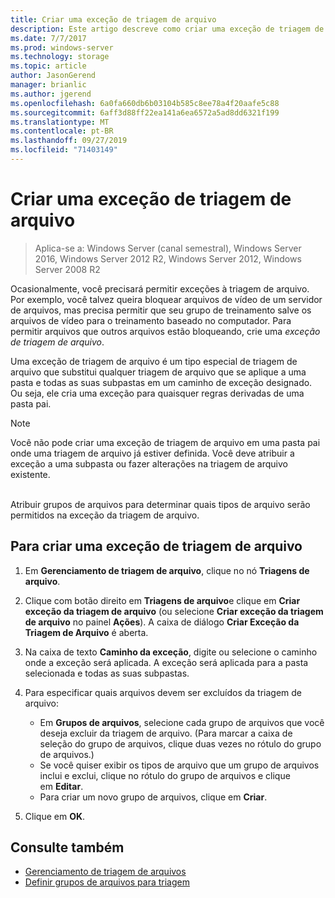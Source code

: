 ```yaml
---
title: Criar uma exceção de triagem de arquivo
description: Este artigo descreve como criar uma exceção de triagem de arquivo
ms.date: 7/7/2017
ms.prod: windows-server
ms.technology: storage
ms.topic: article
author: JasonGerend
manager: brianlic
ms.author: jgerend
ms.openlocfilehash: 6a0fa660db6b03104b585c8ee78a4f20aafe5c88
ms.sourcegitcommit: 6aff3d88ff22ea141a6ea6572a5ad8dd6321f199
ms.translationtype: MT
ms.contentlocale: pt-BR
ms.lasthandoff: 09/27/2019
ms.locfileid: "71403149"
---
```

# <a name="create-a-file-screen-exception"></a>Criar uma exceção de triagem de arquivo

> Aplica-se a: Windows Server (canal semestral), Windows Server 2016, Windows Server 2012 R2, Windows Server 2012, Windows Server 2008 R2

Ocasionalmente, você precisará permitir exceções à triagem de arquivo. Por exemplo, você talvez queira bloquear arquivos de vídeo de um servidor de arquivos, mas precisa permitir que seu grupo de treinamento salve os arquivos de vídeo para o treinamento baseado no computador. Para permitir arquivos que outros arquivos estão bloqueando, crie uma *exceção de triagem de arquivo*.

Uma exceção de triagem de arquivo é um tipo especial de triagem de arquivo que substitui qualquer triagem de arquivo que se aplique a uma pasta e todas as suas subpastas em um caminho de exceção designado. Ou seja, ele cria uma exceção para quaisquer regras derivadas de uma pasta pai.

> [!Note]
> Você não pode criar uma exceção de triagem de arquivo em uma pasta pai onde uma triagem de arquivo já estiver definida. Você deve atribuir a exceção a uma subpasta ou fazer alterações na triagem de arquivo existente.

<br />
Atribuir grupos de arquivos para determinar quais tipos de arquivo serão permitidos na exceção da triagem de arquivo.

## <a name="to-create-a-file-screen-exception"></a>Para criar uma exceção de triagem de arquivo

1.  Em **Gerenciamento de triagem de arquivo**, clique no nó **Triagens de arquivo**.

2.  Clique com botão direito em **Triagens de arquivo**e clique em **Criar exceção da triagem de arquivo** (ou selecione **Criar exceção da triagem de arquivo** no painel **Ações**). A caixa de diálogo **Criar Exceção da Triagem de Arquivo** é aberta.

3.  Na caixa de texto **Caminho da exceção**, digite ou selecione o caminho onde a exceção será aplicada. A exceção será aplicada para a pasta selecionada e todas as suas subpastas.

4.  Para especificar quais arquivos devem ser excluídos da triagem de arquivo:

    -   Em **Grupos de arquivos**, selecione cada grupo de arquivos que você deseja excluir da triagem de arquivo. (Para marcar a caixa de seleção do grupo de arquivos, clique duas vezes no rótulo do grupo de arquivos.)
    -   Se você quiser exibir os tipos de arquivo que um grupo de arquivos inclui e exclui, clique no rótulo do grupo de arquivos e clique em **Editar**.
    -   Para criar um novo grupo de arquivos, clique em **Criar**.

5.  Clique em **OK**.

## <a name="see-also"></a>Consulte também

-   [Gerenciamento de triagem de arquivos](file-screening-management.md)
-   [Definir grupos de arquivos para triagem](define-file-groups-for-screening.md)


